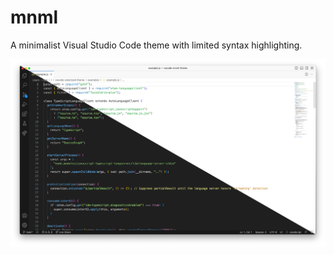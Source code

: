 # mnml

A minimalist Visual Studio Code theme with limited syntax highlighting.

!["Screenshot"](https://github.com/ryanolsonx/vscode-mnml-theme/raw/main/screenshot.png)
